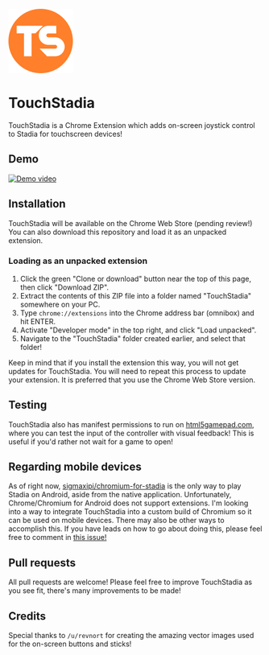 ![TouchStadia logo](/img/ts-128.png?raw=true "TouchStadia logo")
# TouchStadia
TouchStadia is a Chrome Extension which adds on-screen joystick control to Stadia for touchscreen devices!

## Demo
[![Demo video](https://img.youtube.com/vi/GbSz04qlr0s/0.jpg)](https://www.youtube.com/watch?v=GbSz04qlr0s)

## Installation
TouchStadia will be available on the Chrome Web Store (pending review!) You can also download this repository and load it as an unpacked extension.

### Loading as an unpacked extension
1. Click the green "Clone or download" button near the top of this page, then click "Download ZIP".
2. Extract the contents of this ZIP file into a folder named "TouchStadia" somewhere on your PC.
3. Type `chrome://extensions` into the Chrome address bar (omnibox) and hit ENTER.
4. Activate "Developer mode" in the top right, and click "Load unpacked".
5. Navigate to the "TouchStadia" folder created earlier, and select that folder!

Keep in mind that if you install the extension this way, you will not get updates for TouchStadia. You will need to repeat this process to update your extension. It is preferred that you use the Chrome Web Store version.

## Testing
TouchStadia also has manifest permissions to run on [html5gamepad.com](https://html5gamepad.com), where you can test the input of the controller with visual feedback! This is useful if you'd rather not wait for a game to open!

## Regarding mobile devices
As of right now, [sigmaxipi/chromium-for-stadia](https://github.com/sigmaxipi/chromium-for-stadia) is the only way to play Stadia on Android, aside from the native application. Unfortunately, Chrome/Chromium for Android does not support extensions. I'm looking into a way to integrate TouchStadia into a custom build of Chromium so it can be used on mobile devices. There may also be other ways to accomplish this. If you have leads on how to go about doing this, please feel free to comment in [this issue!](https://github.com/ihatecsv/TouchStadia/issues/2)

## Pull requests
All pull requests are welcome! Please feel free to improve TouchStadia as you see fit, there's many improvements to be made!

## Credits
Special thanks to `/u/revnort` for creating the amazing vector images used for the on-screen buttons and sticks!